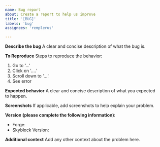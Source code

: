 ```yaml
---
name: Bug report
about: Create a report to help us improve
title: '[BUG]'
labels: 'bug'
assignees: 'remplerus'

---
```


**Describe the bug**
A clear and concise description of what the bug is.

**To Reproduce**
Steps to reproduce the behavior:
1. Go to '...'
2. Click on '....'
3. Scroll down to '....'
4. See error

**Expected behavior**
A clear and concise description of what you expected to happen.

**Screenshots**
If applicable, add screenshots to help explain your problem.

**Version (please complete the following information):**
 - Forge: 
 - Skyblock Version: 

**Additional context**
Add any other context about the problem here.
